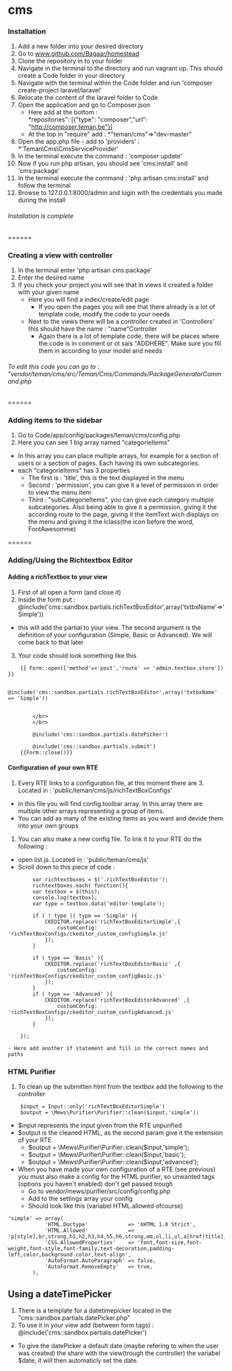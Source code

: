 cms
===

### Installation


  1. Add a new folder into your desired directory
  1. Go to www.github.com/Bagaar/homestead
  1. Clone the repository in to your folder
  1. Navigate in the terminal to the directory and run vagrant up. This should create a Code folder in your directory
  1. Navigate with the terminal within the Code folder and run 'composer create-project laravel/laravel'
  1. Relocate the content of the laravel folder to Code
  1. Open the application and go to Composer.json
     - Here add at the bottom :  
          *repositories": [{"type": "composer","url": "http://composer.teman.be"}]
     - At the top in "require" add : 
          *"teman/cms"=>"dev-master"
  8. Open the app.php file 
    - add to 'providers' : 
     *'Teman\Cms\CmsServiceProvider'
  9. In the terminal execute the command : 'composer update'
  10. Now if you run php artisan, you should see 'cms:install' and 'cms:package'
  11. In the terminal execute the command : 'php artisan cms:install' and follow the terminal 
  12. Browse to 127.0.0.1:8000/admin and login with the credentials you made during the install


###### Installation is complete
======

### Creating a view with controller

  1. In the terminal enter 'php artisan cms:package'
  1. Enter the desired name
  1. If you check your project you will see that in views it created a folder with your given name
      - Here you will find a index/create/edit page
         * If you open the pages you will see that there already is a lot of template code, modify the code to your needs
      - Next to the views there will be a controller created in 'Controllers' this should have the name : "name"Controller
         * Again there is a lot of template code, there will be places where the code is in comment or ot sais "ADDHERE". Make sure you fill them in according to your model and needs

###### To edit this code you can go to : "vendor/teman/cms/src/Teman/Cms/Commands/PackageGeneratorCommand.php
======


### Adding items to the sidebar
1. Go to Code/app/config/packages/teman/cms/config.php
2. Here you can see 1 big array named "categorieItems"
 - In this array you can place multiple arrays, for example for a section of users or a section of pages. Each having its own subcategories.
 - each "categorieItems" has 3 properties 
    * The first is : 'title', this is the text displayed in the menu
    * Second : 'permission', you can give it a level of permission in order to view the menu item
    * Third : "subCategorieItems", you can give each category multiple subcategories. Also being able to give it a permission, giving it the according route to the page, giving it the itemText wich displays on the menu and giving it the Iclass(the icon before the word, FontAwesomme)
    

====== 


### Adding/Using the Richtextbox Editor
#### Adding a richTextbox to your view 
1. First of all open a form (and close it)
2. Inside the form put : @include('cms::sandbox.partials.richTextBoxEditor',array('txtbxName'=>'Simple'))
  - this will add the partial to your view. The second argument is the definition of your configuration (Simple,        Basic or Advanced). We will come back to that later
3. Your code should look something like this
````
    {{ Form::open(['method'=>'post','route' => 'admin.textbox.store']) }}

        @include('cms::sandbox.partials.richTextBoxEditor',array('txtbxName' => 'Simple'))


        </br>
        </br>

        @include('cms::sandbox.partials.datePicker')

        @include('cms::sandbox.partials.submit')
    {{Form::close()}}

````
#### Configuration of your own RTE
1. Every RTE links to a configuration file, at this moment there are 3. Located in : 'public/teman/cms/js/richTextBoxConfigs'
  - in this file you will find config.toolbar array. In this array there are multiple other arrays representing a   group of items.
  - You can add as many of the existing items as you want and devide them into your own groups
1. You can also make a new config file. To link it to your RTE do the following :
  - open list.js. Located in : 'public/teman/cms/js'
  - Scroll down to this piece of code :
````
        var richtextboxes = $('.richTextBoxEditor');
        richtextboxes.each( function(){
        var textbox = $(this);
        console.log(textbox);
        var type = textbox.data('editor-template');

        if ( ! type || type == 'Simple' ){
            CKEDITOR.replace('richTextBoxEditorSimple',{
                customConfig: 'richTextBoxConfigs/ckeditor_custom_configSimple.js'
            });
        }

        if ( type == 'Basic' ){
            CKEDITOR.replace('richTextBoxEditorBasic' ,{
                customConfig: 'richTextBoxConfigs/ckeditor_custom_configBasic.js'
            });
        }
        if ( type == 'Advanced' ){
            CKEDITOR.replace('richTextBoxEditorAdvanced' ,{
                customConfig: 'richTextBoxConfigs/ckeditor_custom_configAdvanced.js'
            });
        }

    });
````
   
   
    - Here add another if statement and fill in the correct names and paths       

### HTML Purifier
1. To clean up the submitten html from the textbox add the following to the controller
````
    $input = Input::only('richTextBoxEditorSimple')
    $output = \Mews\Purifier\Purifier::clean($input,'simple');

````
  - $input represents the input given from the RTE unpurified
  - $output is the cleaned HTML, as the second param give it the extension of your RTE
       * $output = \Mews\Purifier\Purifier::clean($input,'simple');
       * $output = \Mews\Purifier\Purifier::clean($input,'basic');
       * $output = \Mews\Purifier\Purifier::clean($input,'advanced');
  - When you have made your own configuration of a RTE (see previous) you must also make a config for the HTML purifier, so unwanted tags (options you haven't enabled) don't get passed trough
       * Go to vendor/mews/purifier/src/config/config.php
       * Add to the settings array your config
       * Should look like this (variabel HTML.allowed ofcourse)
````
'simple' => array(
            'HTML.Doctype'             => 'XHTML 1.0 Strict',
            'HTML.Allowed'             => 'p[style],br,strong,h1,h2,h3,h4,h5,h6,strong,em,ol,li,ul,a[href|title],span[style]',
            'CSS.AllowedProperties'    => 'font,font-size,font-weight,font-style,font-family,text-decoration,padding-left,color,background-color,text-align',
            'AutoFormat.AutoParagraph' => false,
            'AutoFormat.RemoveEmpty'   => true,
        ),
````
    
## Using a dateTimePicker
1. There is a template for a datetimepicker located in the "cms::sandbox.partials.datePicker.php"
2. To use it in your view add (between form tags) : @include('cms::sandbox.partials.datePicker')
  - To give the datePicker a default date (maybe refering to when the user was created) the share with the view(trough the controller) the variabel $date, it will then automaticly set the date.

       

    








